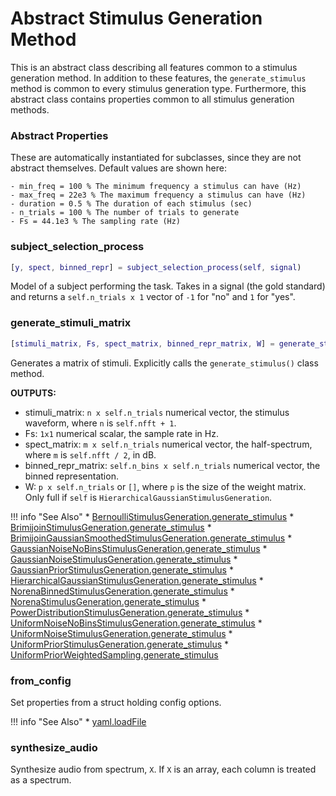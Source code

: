 # Abstract Stimulus Generation Method

This is an abstract class describing all features common to a stimulus generation method. In addition to these features, the `generate_stimulus` method is common to every stimulus generation type. Furthermore, this abstract class contains properties common to all stimulus generation methods. 

### Abstract Properties

These are automatically instantiated for subclasses, since they are not abstract themselves. Default values are shown here:

```
- min_freq = 100 % The minimum frequency a stimulus can have (Hz)
- max_freq = 22e3 % The maximum frequency a stimulus can have (Hz)
- duration = 0.5 % The duration of each stimulus (sec)
- n_trials = 100 % The number of trials to generate
- Fs = 44.1e3 % The sampling rate (Hz)
```

### subject_selection_process

```matlab
[y, spect, binned_repr] = subject_selection_process(self, signal)
```

Model of a subject performing the task.
Takes in a signal (the gold standard)
and returns a `self.n_trials x 1` vector
of `-1` for "no"
and `1` for "yes".





### generate_stimuli_matrix

```matlab
[stimuli_matrix, Fs, spect_matrix, binned_repr_matrix, W] = generate_stimuli_matrix(self)
```

Generates a matrix of stimuli.
Explicitly calls the `generate_stimulus()`
class method.

**OUTPUTS:**

- stimuli_matrix: `n x self.n_trials` numerical vector,
the stimulus waveform,
where `n` is `self.nfft + 1`.
- Fs: `1x1` numerical scalar,
the sample rate in Hz.
- spect_matrix: `m x self.n_trials` numerical vector,
the half-spectrum,
where `m` is `self.nfft / 2`,
in dB.
- binned_repr_matrix: `self.n_bins x self.n_trials` numerical vector,
the binned representation.
- W: `p x self.n_trials` or `[]`,
where `p` is the size of the weight matrix.
Only full if `self` is `HierarchicalGaussianStimulusGeneration`.



!!! info "See Also"
    * [BernoulliStimulusGeneration.generate_stimulus](../BernoulliStimulusGeneration/#generate_stimulus)
    * [BrimijoinStimulusGeneration.generate_stimulus](../BrimijoinStimulusGeneration/#generate_stimulus)
    * [BrimijoinGaussianSmoothedStimulusGeneration.generate_stimulus](../BrimijoinGaussianSmoothedStimulusGeneration/#generate_stimulus)
    * [GaussianNoiseNoBinsStimulusGeneration.generate_stimulus](../GaussianNoiseNoBinsStimulusGeneration/#generate_stimulus)
    * [GaussianNoiseStimulusGeneration.generate_stimulus](../GaussianNoiseStimulusGeneration/#generate_stimulus)
    * [GaussianPriorStimulusGeneration.generate_stimulus](../GaussianPriorStimulusGeneration/#generate_stimulus)
    * [HierarchicalGaussianStimulusGeneration.generate_stimulus](../HierarchicalGaussianStimulusGeneration/#generate_stimulus)
    * [NorenaBinnedStimulusGeneration.generate_stimulus](../NorenaBinnedStimulusGeneration/#generate_stimulus)
    * [NorenaStimulusGeneration.generate_stimulus](../NorenaStimulusGeneration/#generate_stimulus)
    * [PowerDistributionStimulusGeneration.generate_stimulus](../PowerDistributionStimulusGeneration/#generate_stimulus)
    * [UniformNoiseNoBinsStimulusGeneration.generate_stimulus](../UniformNoiseNoBinsStimulusGeneration/#generate_stimulus)
    * [UniformNoiseStimulusGeneration.generate_stimulus](../UniformNoiseStimulusGeneration/#generate_stimulus)
    * [UniformPriorStimulusGeneration.generate_stimulus](../UniformPriorStimulusGeneration/#generate_stimulus)
    * [UniformPriorWeightedSampling.generate_stimulus](../UniformPriorWeightedSampling/#generate_stimulus)





### from_config

Set properties from a struct holding config options.



!!! info "See Also"
    * [yaml.loadFile](https://github.com/MartinKoch123/yaml/blob/master/%2Byaml/loadFile.m)





### synthesize_audio
Synthesize audio from spectrum, `X`.
If `X` is an array, each column is treated as a spectrum.



